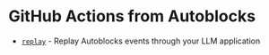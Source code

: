 # GitHub Actions from Autoblocks

* [`replay`](./replay/README.md) - Replay Autoblocks events through your LLM application

